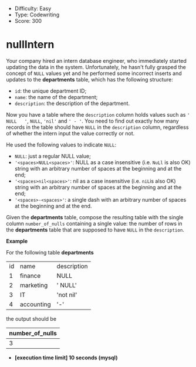 - Difficulty: Easy
- Type: Codewriting
- Score: 300

# nullIntern

Your company hired an intern database engineer, who immediately started updating the data in the system. Unfortunately, he hasn't fully grasped the concept of `NULL` values yet and he performed some incorrect inserts and updates to the **departments** table, which has the following structure:

- `id`: the unique department ID;
- `name`: the name of the department;
- `description`: the description of the department.

Now you have a table where the `description` column holds values such as `'  NULL   '`, `NULL`, `'nil'` and `' - '`. You need to find out exactly how many records in the table should have `NULL` in the `description` column, regardless of whether the intern input the value correctly or not.

He used the following values to indicate `NULL`:

- `NULL`: just a regular NULL value;
- `'<spaces>NULL<spaces>'`: NULL as a case insensitive (i.e. `NuLl` is also OK) string with an arbitrary number of spaces at the beginning and at the end;
- `'<spaces>nil<spaces>'`: nil as a case insensitive (i.e. `niL`is also OK) string with an arbitrary number of spaces at the beginning and at the end;
- `'<spaces>-<spaces>'`: a single dash with an arbitrary number of spaces at the beginning and at the end.

Given the **departments** table, compose the resulting table with the single column `number_of_nulls` containing a single value: the number of rows in the **departments** table that are supposed to have `NULL` in the `description`.

**Example**

For the following table **departments**

|      |            |             |
| ---- | ---------- | ----------- |
| id   | name       | description |
| 1    | finance    | NULL        |
| 2    | marketing  | '   NULL'   |
| 3    | IT         | 'not nil'   |
| 4    | accounting | '-'         |

the output should be

| number_of_nulls |
| --------------- |
| 3               |

- **[execution time limit] 10 seconds (mysql)**